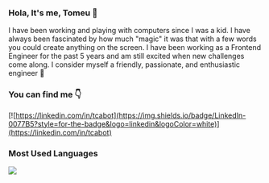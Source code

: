 ### Hola, It's me, Tomeu 👋

I have been working and playing with computers since I was a kid. I have always been fascinated by how much "magic" it was that with a few words you could create anything on the screen. I have been working as a Frontend Engineer for the past 5 years and am still excited when new challenges come along. I consider myself a friendly, passionate, and enthusiastic engineer 🤩

### You can find me 👇

[![https://linkedin.com/in/tcabot](https://img.shields.io/badge/LinkedIn-0077B5?style=for-the-badge&logo=linkedin&logoColor=white)](https://linkedin.com/in/tcabot)

### Most Used Languages

![](https://github-readme-stats.vercel.app/api/top-langs/?username=tomtobac)

<!--
**tomtobac/tomtobac** is a ✨ _special_ ✨ repository because its `README.md` (this file) appears on your GitHub profile.

Here are some ideas to get you started:

- 🔭 I’m currently working on ...
- 🌱 I’m currently learning ...
- 👯 I’m looking to collaborate on ...
- 🤔 I’m looking for help with ...
- 💬 Ask me about ...
- 📫 How to reach me: ...
- 😄 Pronouns: ...
- ⚡ Fun fact: ...
-->
